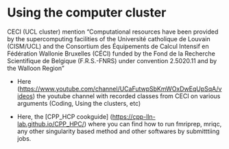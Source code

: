 # Using the computer cluster
CECI (UCL cluster) mention
“Computational resources have been provided by the supercomputing facilities of the Université catholique de Louvain (CISM/UCL) and the Consortium des Équipements de Calcul Intensif en Fédération Wallonie Bruxelles (CÉCI) funded by the Fond de la Recherche Scientifique de Belgique (F.R.S.-FNRS) under convention 2.5020.11 and by the Walloon Region”

- Here (https://www.youtube.com/channel/UCaFutwpSbKmWOxDwEqUpSqA/videos) the youtube channel with recorded classes from CECI on various arguments (Coding, Using the clusters, etc)

- Here, the [CPP_HCP cookguide] (https://cpp-lln-lab.github.io/CPP_HPC/) where you can find how to run fmriprep, mriqc, any other singularity based method and other softwares by submitttiing jobs.
